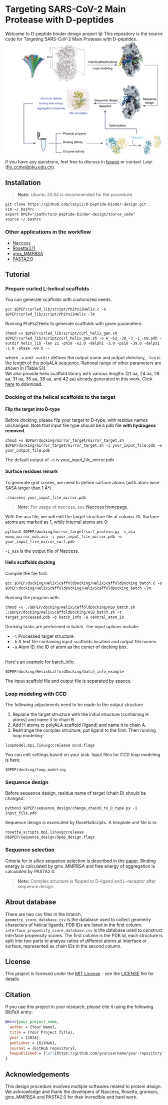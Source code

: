 # Targeting SARS-CoV-2 Main Protease with D-peptides
Welcome to D-peptide binder design project 😃 This repository is the source code for Targeting SARS-CoV-2 Main Protease with D-peptides.<br>
![workflow](https://github.com/laiyii/D-peptide-binder-design/blob/main/Dpep_fig1.png)
If you have any questions, feel free to discuss in [Issues](https://github.com/laiyii/D-peptide-binder-design/issues) or contact Laiyi (fly_ccme@pku.edu.cn).

## Installation
> **Note:** Ubuntu 20.04 is recommended for the procedure.
```shell
git clone https://github.com/laiyii/D-peptide-binder-design.git .
vim ~/.bashrc
export DPEP="/path/to/D-peptide-binder-design/source_code"
source ~/.bashrc
```
### Other applications in the workflow
- [Naccess](http://www.bioinf.manchester.ac.uk/naccess/)
- [Rosetta3.11](https://downloads.rosettacommons.org/software/academic/)
- [gmx_MMPBSA](https://pubs.acs.org/doi/10.1021/acs.jctc.1c00645)
- [PASTA2.0](https://doi.org/10.1093/nar/gku399)

## Tutorial
### Prepare curled L-helical scaffolds
You can generate scaffolds with customized needs.
```shell
gcc $DPEP/curled_lib/script/PhiPsi2Helix.c -o $DPEP/curled_lib/script/PhiPsi2Helix -lm
```
Running PhiPsi2Helix to generate scaffolds with given parameters:
```shell
chmod +x $DPEP/curled_lib/script/curl_helix_gen.sh
$DPEP/curled_lib/script/curl_helix_gen.sh -o H_-62_-39_-3_-1_-60.pdb -outdir helix_lib -len 21 -phi0 -62.0 -delphi -3.0 -psi0 -39.0 -delpsi -1.0 -phase -60.0 --
```
where `-o` and `-outdir` defines the output name and output directory, `-len` is the length of the polyALA sequence. Rational range of other parameters are shown in [Table S1].<br>
We also provide helix scaffold library with various lengths (21 aa, 24 aa, 28 aa, 31 aa, 35 aa, 38 aa, and 42 aa) already generated in this work. Click [here](https://1drv.ms/u/c/1838b20033e25fae/EcgmP7MWDtxGiOSvWAjSSzwBrgVcsVyyKKK8k4YAJU5nkg?e=Xm1Qxd) to download.

### Docking of the helical scaffolds to the target
#### Flip the target into D-type
Before docking, please flip your target to D-type, with residue names unchanged. Note that input file type should be a pdb file **with hydrogens removed**.
```shell
chmod +x $DPEP/docking/mirror_target/mirror_target.sh
$DPEP/docking/mirror_target/mirror_target.sh -i your_input_file.pdb -o your_output_file.pdb
```
The default output of `-o` is your_input_file_mirror.pdb
#### Surface residues remark
To generate grid scores, we need to define surface atoms (with atom-wise SASA larger than 1 Å²).
```shell
./naccess your_input_file_mirror.pdb
```
> **Note:** For usage of naccess, see [Naccess homepage](http://www.bioinf.manchester.ac.uk/naccess/).

With the asa file, we will edit the target structure file at column 70. Surface atoms are marked as 1, while internal atoms are 0: 
```shell
python3 $DPEP/docking/mirror_target/surf_protein.py -i_asa mono_mirror_noh.asa -i your_input_file_mirror.pdb -o your_input_file_mirror_surf.pdb
```
`-i_asa` is the output file of Naccess.

#### Helix scaffolds docking
Compile the file first.
```shell
gcc $DPEP/docking/HelixScaffoldDocking/HelixScaffoldDocking_batch.c -o $DPEP/docking/HelixScaffoldDocking/HelixScaffoldDocking_batch -lm
```
Running the program with:
```shell
chmod +x ./$DPEP/docking/HelixScaffoldDocking/HSD_batch.sh
./$DPEP/docking/HelixScaffoldDocking/HSD_batch.sh -t target_processed.pdb -b batch_info -a central_atom_id
```
Docking tasks are performed in batch. The input options include:<br>
- `-t` Processed target structure.
- `-b` A text file containing input scaffolds location and output file names.
- `-a` Atom ID, the ID of atom as the center of docking box.
<br>
Here's an example for batch_info:

```text
$DPEP/docking/HelixScaffoldDocking/batch_info_example
```

The input scaffold file and output file is separated by spaces.

### Loop modeling with CCD
The following adjustments need to be made to the output structure.
1. Replace the target structure with the initial structure (containing H atoms) and name it to chain B.
2. Add H atoms to polyALA scaffold (ligand) and name it to chain A.
3. Rearrange the complex structure, put ligand to the first.
Then running loop modeling:
```shell
loopmodel.mpi.linuxgccrelease @ccd.flags
```
You can edit settings based on your task. Input files for CCD loop modeling is here:<br>
```text
$DPEP/docking/loop_modeling
```
### Sequence design
Before sequence design, residue name of target (chain B) should be changed.
```shell
python3 $DPEP/sequence_design/change_chainB_to_D_type.py -i input_file.pdb
```
Sequence design is excecuted by RosettaScripts. A template xml file is in:<br>
```text
rosetta_scripts.mpi.linuxgccrelease @$DPEP/sequence_design/Dpep_design.flags
```

### Sequence selection
Criteria for *in silico* sequence selection is described in the [paper](). Binding energy is calculated by gmx_MMPBSA and free energy of aggregation is calculated by PASTA2.0.<br>
> **Note:** Complex structure is flipped to D-ligand and L-receptor after sequence design.

## About database
There are two csv files in the branch. <br>
`geometry_score_database.csv` is the database used to collect geometry characters of helical ligands, PDB IDs are listed in the first column.<br>
`interface_propensity_score_database.csv` is the database used to construct interface propensity scores. The first column is the PDB id, each structure is split into two parts to analyze ratios of different atoms at interface or surface, represented as chain IDs in the second column.

## License

This project is licensed under the [MIT License](LICENSE) - see the [LICENSE](LICENSE) file for details.

## Citation

If you use this project in your research, please cite it using the following BibTeX entry:

```bibtex
@misc{your_project_name,
  author = {Your Name},
  title = {Your Project Title},
  year = {2024},
  publisher = {GitHub},
  journal = {GitHub repository},
  howpublished = {\url{https://github.com/yourusername/your-repository}},
}
```

## Acknowledgements
This design procedure involves multiple softwares related to protein design. We acknowledge and thank the developers of Naccess, Rosetta, gromacs, gmx_MMPBSA and PASTA2.0 for their incredible and hard work.


